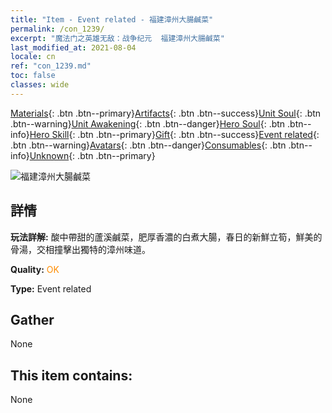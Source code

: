 ```yaml
---
title: "Item - Event related - 福建漳州大腸鹹菜"
permalink: /con_1239/
excerpt: "魔法门之英雄无敌：战争纪元  福建漳州大腸鹹菜"
last_modified_at: 2021-08-04
locale: cn
ref: "con_1239.md"
toc: false
classes: wide
---
```

 [Materials](/ItemsCN/){: .btn .btn--primary}[Artifacts](/ItemsCN/Artifacts/){: .btn .btn--success}[Unit Soul](/ItemsCN/UnitSoul/){: .btn .btn--warning}[Unit Awakening](/ItemsCN/UnitAwakening/){: .btn .btn--danger}[Hero Soul](/ItemsCN/HeroSoul/){: .btn .btn--info}[Hero Skill](/ItemsCN/HeroSkill/){: .btn .btn--primary}[Gift](/ItemsCN/Gift/){: .btn .btn--success}[Event related](/ItemsCN/Events/){: .btn .btn--warning}[Avatars](/ItemsCN/Avatars/){: .btn .btn--danger}[Consumables](/ItemsCN/Consumables/){: .btn .btn--info}[Unknown](/ItemsCN/Unknown/){: .btn .btn--primary}

 ![福建漳州大腸鹹菜](/images/t/i_81531331.png)

## 詳情
 **玩法詳解:** 酸中帶甜的蘆溪鹹菜，肥厚香濃的白煮大腸，春日的新鮮立筍，鮮美的骨湯，交相撞擊出獨特的漳州味道。

 **Quality:** <span style="color: #FF8C00">OK</span>

 **Type:** Event related

## Gather

  None

## This item contains:

  None

